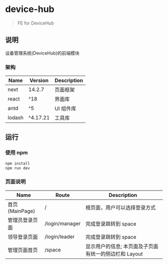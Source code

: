 # device-hub

> FE for DeviceHub

## 说明

设备管理系统(DeviceHub)的前端模块

### 架构

| Name   | Version  | Description |
| ------ | -------- | ----------- |
| next   | 14.2.7   | 页面框架    |
| react  | ^18      | 界面库      |
| antd   | ^5       | UI 组件库   |
| lodash | ^4.17.21 | 工具库      |

## 运行

### 使用 npm

```bash
npm install
npm run dev
```

### 页面说明

| Name           | Route          | Description                                           |
| -------------- | -------------- | ----------------------------------------------------- |
| 首页(MainPage) | /              | 根页面，用户可以选择登录方式                          |
| 管理员登录页面 | /login/manager | 完成登录跳转到 space                                  |
| 领导登录页面   | /login/leader  | 完成登录跳转到 space                                  |
| 管理页面首页   | /space         | 显示用户的信息; 本页面及子页面有统一的侧边栏和 Layout |
